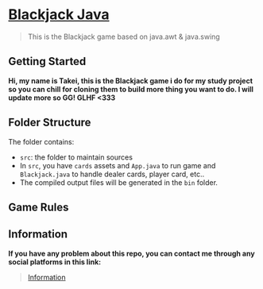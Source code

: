 # [Blackjack Java](https://github.com/takeisan24/blackjack-java)

> This is the Blackjack game based on java.awt & java.swing 

## Getting Started

**Hi, my name is Takei, this is the Blackjack game i do for my study project so you can chill for cloning them to build more thing you want to do. I will update more so  GG! GLHF <333**

## Folder Structure

The folder contains:

- `src`: the folder to maintain sources
- In `src`, you have `cards` assets and `App.java` to run game and `Blackjack.java` to handle dealer cards, player card, etc..
- The compiled output files will be generated in the `bin` folder.

## Game Rules

## Information 

**If you have any problem about this repo, you can contact me through any social platforms in this link:**

> [Information](https://bio.link/takeisan204)
